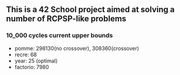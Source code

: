 ## This is a 42 School project aimed at solving a number of RCPSP-like problems

### 10_000 cycles current upper bounds

-   pomme: 298130(no crossover), 308360(crossover)
-   recre: 68
-   year: 25 (optimal)
-   factorio: 7980
